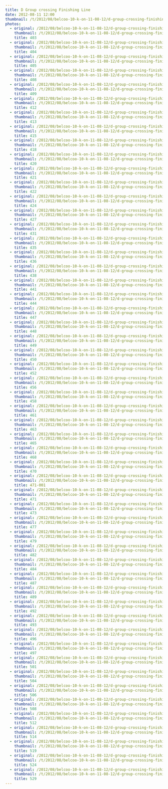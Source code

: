 ```yaml
---
title: D Group crossing Finishing Line
date: 2012-08-11 12:00
thumbnail: /t/2012/08/belcoo-10-k-on-11-08-12/d-group-crossing-finishing-line/403.jpg
photos:
  - original: /2012/08/belcoo-10-k-on-11-08-12/d-group-crossing-finishing-line/403.jpg
    thumbnail: /t/2012/08/belcoo-10-k-on-11-08-12/d-group-crossing-finishing-line/403.jpg
    title: 403
  - original: /2012/08/belcoo-10-k-on-11-08-12/d-group-crossing-finishing-line/404.jpg
    thumbnail: /t/2012/08/belcoo-10-k-on-11-08-12/d-group-crossing-finishing-line/404.jpg
    title: 404
  - original: /2012/08/belcoo-10-k-on-11-08-12/d-group-crossing-finishing-line/405.jpg
    thumbnail: /t/2012/08/belcoo-10-k-on-11-08-12/d-group-crossing-finishing-line/405.jpg
    title: 405
  - original: /2012/08/belcoo-10-k-on-11-08-12/d-group-crossing-finishing-line/408.jpg
    thumbnail: /t/2012/08/belcoo-10-k-on-11-08-12/d-group-crossing-finishing-line/408.jpg
    title: 408
  - original: /2012/08/belcoo-10-k-on-11-08-12/d-group-crossing-finishing-line/409.jpg
    thumbnail: /t/2012/08/belcoo-10-k-on-11-08-12/d-group-crossing-finishing-line/409.jpg
    title: 409
  - original: /2012/08/belcoo-10-k-on-11-08-12/d-group-crossing-finishing-line/412.jpg
    thumbnail: /t/2012/08/belcoo-10-k-on-11-08-12/d-group-crossing-finishing-line/412.jpg
    title: 412
  - original: /2012/08/belcoo-10-k-on-11-08-12/d-group-crossing-finishing-line/413.jpg
    thumbnail: /t/2012/08/belcoo-10-k-on-11-08-12/d-group-crossing-finishing-line/413.jpg
    title: 413
  - original: /2012/08/belcoo-10-k-on-11-08-12/d-group-crossing-finishing-line/415.jpg
    thumbnail: /t/2012/08/belcoo-10-k-on-11-08-12/d-group-crossing-finishing-line/415.jpg
    title: 415
  - original: /2012/08/belcoo-10-k-on-11-08-12/d-group-crossing-finishing-line/418.jpg
    thumbnail: /t/2012/08/belcoo-10-k-on-11-08-12/d-group-crossing-finishing-line/418.jpg
    title: 418
  - original: /2012/08/belcoo-10-k-on-11-08-12/d-group-crossing-finishing-line/420.jpg
    thumbnail: /t/2012/08/belcoo-10-k-on-11-08-12/d-group-crossing-finishing-line/420.jpg
    title: 420
  - original: /2012/08/belcoo-10-k-on-11-08-12/d-group-crossing-finishing-line/421.jpg
    thumbnail: /t/2012/08/belcoo-10-k-on-11-08-12/d-group-crossing-finishing-line/421.jpg
    title: 421
  - original: /2012/08/belcoo-10-k-on-11-08-12/d-group-crossing-finishing-line/422.jpg
    thumbnail: /t/2012/08/belcoo-10-k-on-11-08-12/d-group-crossing-finishing-line/422.jpg
    title: 422
  - original: /2012/08/belcoo-10-k-on-11-08-12/d-group-crossing-finishing-line/424.jpg
    thumbnail: /t/2012/08/belcoo-10-k-on-11-08-12/d-group-crossing-finishing-line/424.jpg
    title: 424
  - original: /2012/08/belcoo-10-k-on-11-08-12/d-group-crossing-finishing-line/427.jpg
    thumbnail: /t/2012/08/belcoo-10-k-on-11-08-12/d-group-crossing-finishing-line/427.jpg
    title: 427
  - original: /2012/08/belcoo-10-k-on-11-08-12/d-group-crossing-finishing-line/431.jpg
    thumbnail: /t/2012/08/belcoo-10-k-on-11-08-12/d-group-crossing-finishing-line/431.jpg
    title: 431
  - original: /2012/08/belcoo-10-k-on-11-08-12/d-group-crossing-finishing-line/435.jpg
    thumbnail: /t/2012/08/belcoo-10-k-on-11-08-12/d-group-crossing-finishing-line/435.jpg
    title: 435
  - original: /2012/08/belcoo-10-k-on-11-08-12/d-group-crossing-finishing-line/436.jpg
    thumbnail: /t/2012/08/belcoo-10-k-on-11-08-12/d-group-crossing-finishing-line/436.jpg
    title: 436
  - original: /2012/08/belcoo-10-k-on-11-08-12/d-group-crossing-finishing-line/438.jpg
    thumbnail: /t/2012/08/belcoo-10-k-on-11-08-12/d-group-crossing-finishing-line/438.jpg
    title: 438
  - original: /2012/08/belcoo-10-k-on-11-08-12/d-group-crossing-finishing-line/441.jpg
    thumbnail: /t/2012/08/belcoo-10-k-on-11-08-12/d-group-crossing-finishing-line/441.jpg
    title: 441
  - original: /2012/08/belcoo-10-k-on-11-08-12/d-group-crossing-finishing-line/444.jpg
    thumbnail: /t/2012/08/belcoo-10-k-on-11-08-12/d-group-crossing-finishing-line/444.jpg
    title: 444
  - original: /2012/08/belcoo-10-k-on-11-08-12/d-group-crossing-finishing-line/447.jpg
    thumbnail: /t/2012/08/belcoo-10-k-on-11-08-12/d-group-crossing-finishing-line/447.jpg
    title: 447
  - original: /2012/08/belcoo-10-k-on-11-08-12/d-group-crossing-finishing-line/448.jpg
    thumbnail: /t/2012/08/belcoo-10-k-on-11-08-12/d-group-crossing-finishing-line/448.jpg
    title: 448
  - original: /2012/08/belcoo-10-k-on-11-08-12/d-group-crossing-finishing-line/449.jpg
    thumbnail: /t/2012/08/belcoo-10-k-on-11-08-12/d-group-crossing-finishing-line/449.jpg
    title: 449
  - original: /2012/08/belcoo-10-k-on-11-08-12/d-group-crossing-finishing-line/450.jpg
    thumbnail: /t/2012/08/belcoo-10-k-on-11-08-12/d-group-crossing-finishing-line/450.jpg
    title: 450
  - original: /2012/08/belcoo-10-k-on-11-08-12/d-group-crossing-finishing-line/452.jpg
    thumbnail: /t/2012/08/belcoo-10-k-on-11-08-12/d-group-crossing-finishing-line/452.jpg
    title: 452
  - original: /2012/08/belcoo-10-k-on-11-08-12/d-group-crossing-finishing-line/456.jpg
    thumbnail: /t/2012/08/belcoo-10-k-on-11-08-12/d-group-crossing-finishing-line/456.jpg
    title: 456
  - original: /2012/08/belcoo-10-k-on-11-08-12/d-group-crossing-finishing-line/458.jpg
    thumbnail: /t/2012/08/belcoo-10-k-on-11-08-12/d-group-crossing-finishing-line/458.jpg
    title: 458
  - original: /2012/08/belcoo-10-k-on-11-08-12/d-group-crossing-finishing-line/461.jpg
    thumbnail: /t/2012/08/belcoo-10-k-on-11-08-12/d-group-crossing-finishing-line/461.jpg
    title: 461
  - original: /2012/08/belcoo-10-k-on-11-08-12/d-group-crossing-finishing-line/463.jpg
    thumbnail: /t/2012/08/belcoo-10-k-on-11-08-12/d-group-crossing-finishing-line/463.jpg
    title: 463
  - original: /2012/08/belcoo-10-k-on-11-08-12/d-group-crossing-finishing-line/465.jpg
    thumbnail: /t/2012/08/belcoo-10-k-on-11-08-12/d-group-crossing-finishing-line/465.jpg
    title: 465
  - original: /2012/08/belcoo-10-k-on-11-08-12/d-group-crossing-finishing-line/468.jpg
    thumbnail: /t/2012/08/belcoo-10-k-on-11-08-12/d-group-crossing-finishing-line/468.jpg
    title: 468
  - original: /2012/08/belcoo-10-k-on-11-08-12/d-group-crossing-finishing-line/470.jpg
    thumbnail: /t/2012/08/belcoo-10-k-on-11-08-12/d-group-crossing-finishing-line/470.jpg
    title: 470
  - original: /2012/08/belcoo-10-k-on-11-08-12/d-group-crossing-finishing-line/471-001.jpg
    thumbnail: /t/2012/08/belcoo-10-k-on-11-08-12/d-group-crossing-finishing-line/471-001.jpg
    title: 471-001
  - original: /2012/08/belcoo-10-k-on-11-08-12/d-group-crossing-finishing-line/471.jpg
    thumbnail: /t/2012/08/belcoo-10-k-on-11-08-12/d-group-crossing-finishing-line/471.jpg
    title: 471
  - original: /2012/08/belcoo-10-k-on-11-08-12/d-group-crossing-finishing-line/473.jpg
    thumbnail: /t/2012/08/belcoo-10-k-on-11-08-12/d-group-crossing-finishing-line/473.jpg
    title: 473
  - original: /2012/08/belcoo-10-k-on-11-08-12/d-group-crossing-finishing-line/477.jpg
    thumbnail: /t/2012/08/belcoo-10-k-on-11-08-12/d-group-crossing-finishing-line/477.jpg
    title: 477
  - original: /2012/08/belcoo-10-k-on-11-08-12/d-group-crossing-finishing-line/479.jpg
    thumbnail: /t/2012/08/belcoo-10-k-on-11-08-12/d-group-crossing-finishing-line/479.jpg
    title: 479
  - original: /2012/08/belcoo-10-k-on-11-08-12/d-group-crossing-finishing-line/482.jpg
    thumbnail: /t/2012/08/belcoo-10-k-on-11-08-12/d-group-crossing-finishing-line/482.jpg
    title: 482
  - original: /2012/08/belcoo-10-k-on-11-08-12/d-group-crossing-finishing-line/484.jpg
    thumbnail: /t/2012/08/belcoo-10-k-on-11-08-12/d-group-crossing-finishing-line/484.jpg
    title: 484
  - original: /2012/08/belcoo-10-k-on-11-08-12/d-group-crossing-finishing-line/487.jpg
    thumbnail: /t/2012/08/belcoo-10-k-on-11-08-12/d-group-crossing-finishing-line/487.jpg
    title: 487
  - original: /2012/08/belcoo-10-k-on-11-08-12/d-group-crossing-finishing-line/489.jpg
    thumbnail: /t/2012/08/belcoo-10-k-on-11-08-12/d-group-crossing-finishing-line/489.jpg
    title: 489
  - original: /2012/08/belcoo-10-k-on-11-08-12/d-group-crossing-finishing-line/492.jpg
    thumbnail: /t/2012/08/belcoo-10-k-on-11-08-12/d-group-crossing-finishing-line/492.jpg
    title: 492
  - original: /2012/08/belcoo-10-k-on-11-08-12/d-group-crossing-finishing-line/493.jpg
    thumbnail: /t/2012/08/belcoo-10-k-on-11-08-12/d-group-crossing-finishing-line/493.jpg
    title: 493
  - original: /2012/08/belcoo-10-k-on-11-08-12/d-group-crossing-finishing-line/496.jpg
    thumbnail: /t/2012/08/belcoo-10-k-on-11-08-12/d-group-crossing-finishing-line/496.jpg
    title: 496
  - original: /2012/08/belcoo-10-k-on-11-08-12/d-group-crossing-finishing-line/497.jpg
    thumbnail: /t/2012/08/belcoo-10-k-on-11-08-12/d-group-crossing-finishing-line/497.jpg
    title: 497
  - original: /2012/08/belcoo-10-k-on-11-08-12/d-group-crossing-finishing-line/501.jpg
    thumbnail: /t/2012/08/belcoo-10-k-on-11-08-12/d-group-crossing-finishing-line/501.jpg
    title: 501
  - original: /2012/08/belcoo-10-k-on-11-08-12/d-group-crossing-finishing-line/504.jpg
    thumbnail: /t/2012/08/belcoo-10-k-on-11-08-12/d-group-crossing-finishing-line/504.jpg
    title: 504
  - original: /2012/08/belcoo-10-k-on-11-08-12/d-group-crossing-finishing-line/506.jpg
    thumbnail: /t/2012/08/belcoo-10-k-on-11-08-12/d-group-crossing-finishing-line/506.jpg
    title: 506
  - original: /2012/08/belcoo-10-k-on-11-08-12/d-group-crossing-finishing-line/508.jpg
    thumbnail: /t/2012/08/belcoo-10-k-on-11-08-12/d-group-crossing-finishing-line/508.jpg
    title: 508
  - original: /2012/08/belcoo-10-k-on-11-08-12/d-group-crossing-finishing-line/512.jpg
    thumbnail: /t/2012/08/belcoo-10-k-on-11-08-12/d-group-crossing-finishing-line/512.jpg
    title: 512
  - original: /2012/08/belcoo-10-k-on-11-08-12/d-group-crossing-finishing-line/514.jpg
    thumbnail: /t/2012/08/belcoo-10-k-on-11-08-12/d-group-crossing-finishing-line/514.jpg
    title: 514
  - original: /2012/08/belcoo-10-k-on-11-08-12/d-group-crossing-finishing-line/519.jpg
    thumbnail: /t/2012/08/belcoo-10-k-on-11-08-12/d-group-crossing-finishing-line/519.jpg
    title: 519
  - original: /2012/08/belcoo-10-k-on-11-08-12/d-group-crossing-finishing-line/524.jpg
    thumbnail: /t/2012/08/belcoo-10-k-on-11-08-12/d-group-crossing-finishing-line/524.jpg
    title: 524
  - original: /2012/08/belcoo-10-k-on-11-08-12/d-group-crossing-finishing-line/529.jpg
    thumbnail: /t/2012/08/belcoo-10-k-on-11-08-12/d-group-crossing-finishing-line/529.jpg
    title: 529
---
```

